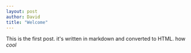 ```yaml
---
layout: post
author: David
title: "Welcome"
---
```


This is the first post. it's written in markdown and converted to HTML. how _cool_
